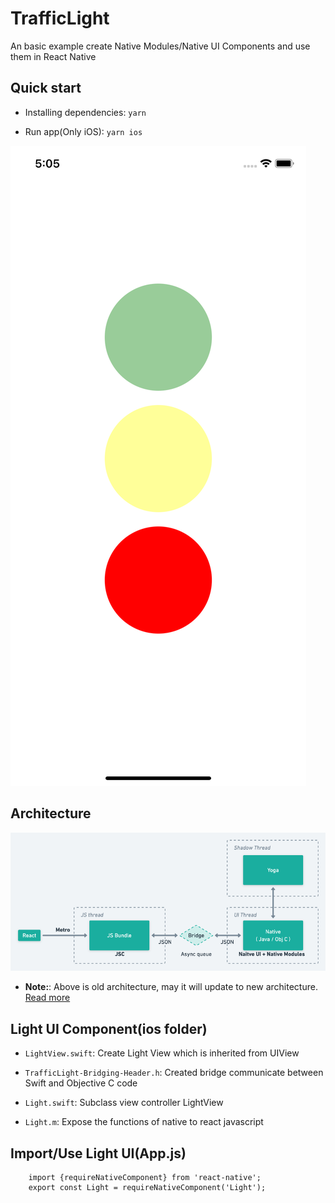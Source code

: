 # TrafficLight

An basic example create Native Modules/Native UI Components and use them in React Native

## Quick start

- Installing dependencies: `yarn`

- Run app(Only iOS): `yarn ios`

![TrafficLight](./TrafficLight.png)

## Architecture

![Architecture](./Architecture.png)

- **Note:**: Above is old architecture, may it will update to new architecture. [Read more](https://itzone.com.vn/en/article/react-native-will-be-re-architecture-in-2020/)

## Light UI Component(ios folder)

- `LightView.swift`: Create Light View which is inherited from UIView

- `TrafficLight-Bridging-Header.h`: Created bridge communicate between Swift and Objective C code

- `Light.swift`: Subclass view controller LightView

- `Light.m`: Expose the functions of native to react javascript

## Import/Use Light UI(App.js)

```
    import {requireNativeComponent} from 'react-native';
    export const Light = requireNativeComponent('Light');
```
